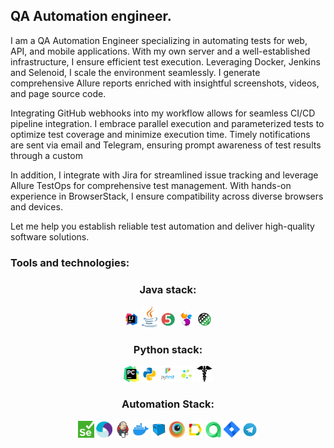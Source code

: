 QA Automation engineer.
---

I am a QA Automation Engineer specializing in automating tests for web, API, and mobile applications. With my own server and a well-established infrastructure, I ensure efficient test execution. Leveraging Docker, Jenkins and Selenoid, I scale the environment seamlessly. I generate comprehensive Allure reports enriched with insightful screenshots, videos, and page source code.

Integrating GitHub webhooks into my workflow allows for seamless CI/CD pipeline integration. I embrace parallel execution and parameterized tests to optimize test coverage and minimize execution time. Timely notifications are sent via email and Telegram, ensuring prompt awareness of test results through a custom

In addition, I integrate with Jira for streamlined issue tracking and leverage Allure TestOps for comprehensive test management. With hands-on experience in BrowserStack, I ensure compatibility across diverse browsers and devices.

Let me help you establish reliable test automation and deliver high-quality software solutions.

### Tools and technologies:

### <p  align="center"> Java stack:
<p  align="center">
  <code><img width="5%" title="IntelliJ IDEA" src="./images/icons/IDEA-logo.svg"></code>
  <code><img width="5%" title="Java" src="./images/icons/java-logo.svg"></code>
  <code><img width="5%" title="JUnit5" src="./images/icons/junit5-logo.svg"></code>
  <code><img width="5%" title="Selenide" src="./images/icons/selenide-logo.svg"></code>
  <code><img width="5%" title="REST-Assured" src="./images/icons/rest-assured-logo.svg"></code>

### <p  align="center"> Python stack:
<p  align="center">
  <code><img width="5%" title="Pycharm" src="images/icons/pycharm.png"></code>
  <code><img width="5%" title="Python" src="images/icons/python.png"></code>
  <code><img width="5%" title="Pytest" src="images/icons/pytest.png"></code>
  <code><img width="5%" title="Selene" src="images/icons/selene.png"></code>
  <code><img width="5%" title="Requests" src="images/icons/requests.png"></code>

### <p  align="center"> Automation Stack:
<p  align="center">
  <code><img width="5%" title="Selenium" src="images/icons/selenium.png"></code>
  <code><img width="5%" title="Appium" src="./images/icons/appium.svg"></code>
  <code><img width="5%" title="Jenkins" src="./images/icons/jenkins-logo.svg"></code>
  <code><img width="5%" title="Docker" src="images/icons/docker.png"></code>
  <code><img width="5%" title="Selenoid" src="./images/icons/selenoid-logo.svg"></code>
  <code><img width="5%" title="Browserstack" src="./images/icons/browserstack.svg"></code>
  <code><img width="5%" title="Allure Report" src="./images/icons/allure-Report-logo.svg"></code>
  <code><img width="5%" title="Allure TestOps" src="./images/icons/allure_testops.png"></code>
  <code><img width="5%" title="Jira" src="./images/icons/jira-logo.svg"></code>
  <code><img width="5%" title="Telegram" src="./images/icons/Telegram.svg"></code>
</p>
